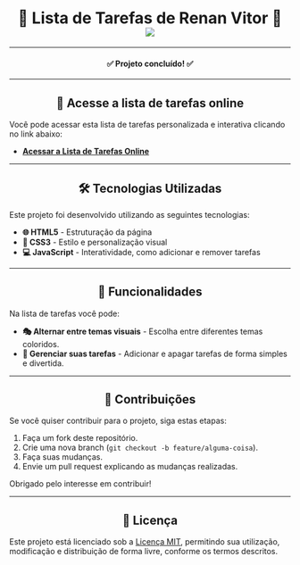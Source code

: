 <h1 align="center">📝 Lista de Tarefas de Renan Vitor 📝 <br> <img src="https://img.shields.io/badge/Status-Concluído-green"></h1>

---

<h4 align="center">✅ Projeto concluído! ✅</h4>

---

<h2 align="center">🚀 Acesse a lista de tarefas online</h2>

Você pode acessar esta lista de tarefas personalizada e interativa clicando no link abaixo:

- [**Acessar a Lista de Tarefas Online**](https://lista-tarefas-kappa.vercel.app/)

---

<h2 align="center">🛠️ Tecnologias Utilizadas</h2>

Este projeto foi desenvolvido utilizando as seguintes tecnologias:

- **🌐 HTML5** - Estruturação da página
- **🎨 CSS3** - Estilo e personalização visual
- **💻 JavaScript** - Interatividade, como adicionar e remover tarefas

---

<h2 align="center">🧮 Funcionalidades</h2>

Na lista de tarefas você pode:

- **🎭 Alternar entre temas visuais** - Escolha entre diferentes temas coloridos.
- **📲 Gerenciar suas tarefas** - Adicionar e apagar tarefas de forma simples e divertida.

---

<h2 align="center">🤝 Contribuições</h2>

Se você quiser contribuir para o projeto, siga estas etapas:

1. Faça um fork deste repositório.
2. Crie uma nova branch (`git checkout -b feature/alguma-coisa`).
3. Faça suas mudanças.
4. Envie um pull request explicando as mudanças realizadas.

Obrigado pelo interesse em contribuir!

---

<h2 align="center">📄 Licença</h2>

Este projeto está licenciado sob a [Licença MIT](LICENSE), permitindo sua utilização, modificação e distribuição de forma livre, conforme os termos descritos.
